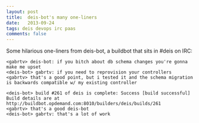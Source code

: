 ```yaml
---
layout: post
title:  deis-bot's many one-liners
date:   2013-09-24
tags: deis devops irc paas
comments: false
---
```


Some hilarious one-liners from deis-bot, a buildbot that sits in #deis on IRC:

    <gabrtv> deis-bot: if you bitch about db schema changes you're gonna make me upset
    <deis-bot> gabrtv: if you need to reprovision your controllers
    <gabrtv> that's a good point, but i tested it and the schema migration is backwards compatible w/ my existing controller

    <deis-bot> build #261 of deis is complete: Success [build successful]  Build details are at http://buildbot.opdemand.com:8010/builders/deis/builds/261
    <gabrtv> that's a good deis-bot
    <deis-bot> gabrtv: that's a lot of work
